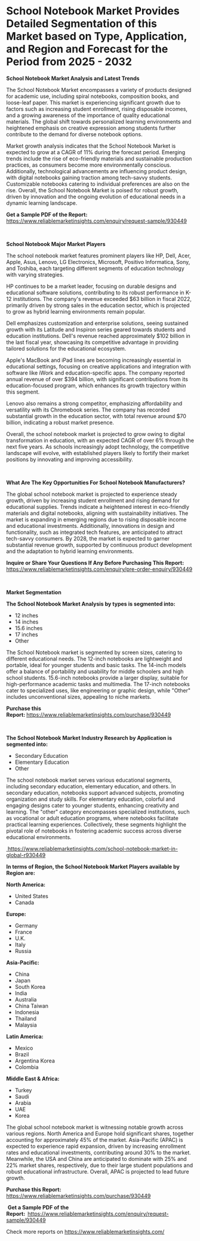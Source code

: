 <p><h1>School Notebook Market Provides Detailed Segmentation of this Market based on Type, Application, and Region and Forecast for the Period from 2025 - 2032</h1></p><p><strong>School Notebook Market Analysis and Latest Trends</strong></p>
<p><p>The School Notebook Market encompasses a variety of products designed for academic use, including spiral notebooks, composition books, and loose-leaf paper. This market is experiencing significant growth due to factors such as increasing student enrollment, rising disposable incomes, and a growing awareness of the importance of quality educational materials. The global shift towards personalized learning environments and heightened emphasis on creative expression among students further contribute to the demand for diverse notebook options.</p><p>Market growth analysis indicates that the School Notebook Market is expected to grow at a CAGR of 11% during the forecast period. Emerging trends include the rise of eco-friendly materials and sustainable production practices, as consumers become more environmentally conscious. Additionally, technological advancements are influencing product design, with digital notebooks gaining traction among tech-savvy students. Customizable notebooks catering to individual preferences are also on the rise. Overall, the School Notebook Market is poised for robust growth, driven by innovation and the ongoing evolution of educational needs in a dynamic learning landscape.</p></p>
<p><strong>Get a Sample PDF of the Report:&nbsp;</strong> <a href="https://www.reliablemarketinsights.com/enquiry/request-sample/930449?utm_campaign=3270&utm_medium=2&utm_source=Github&utm_content=ia&utm_term=21032025&utm_id=school-notebook">https://www.reliablemarketinsights.com/enquiry/request-sample/930449</a></p>
<p>&nbsp;</p>
<p><strong>School Notebook Major Market Players</strong></p>
<p><p>The school notebook market features prominent players like HP, Dell, Acer, Apple, Asus, Lenovo, LG Electronics, Microsoft, Positivo Informatica, Sony, and Toshiba, each targeting different segments of education technology with varying strategies. </p><p>HP continues to be a market leader, focusing on durable designs and educational software solutions, contributing to its robust performance in K-12 institutions. The company's revenue exceeded $63 billion in fiscal 2022, primarily driven by strong sales in the education sector, which is projected to grow as hybrid learning environments remain popular.</p><p>Dell emphasizes customization and enterprise solutions, seeing sustained growth with its Latitude and Inspiron series geared towards students and education institutions. Dell's revenue reached approximately $102 billion in the last fiscal year, showcasing its competitive advantage in providing tailored solutions for the educational ecosystem.</p><p>Apple's MacBook and iPad lines are becoming increasingly essential in educational settings, focusing on creative applications and integration with software like iWork and education-specific apps. The company reported annual revenue of over $394 billion, with significant contributions from its education-focused program, which enhances its growth trajectory within this segment.</p><p>Lenovo also remains a strong competitor, emphasizing affordability and versatility with its Chromebook series. The company has recorded substantial growth in the education sector, with total revenue around $70 billion, indicating a robust market presence.</p><p>Overall, the school notebook market is projected to grow owing to digital transformation in education, with an expected CAGR of over 6% through the next five years. As schools increasingly adopt technology, the competitive landscape will evolve, with established players likely to fortify their market positions by innovating and improving accessibility.</p></p>
<p>&nbsp;</p>
<p><strong>What Are The Key Opportunities For School Notebook Manufacturers?</strong></p>
<p><p>The global school notebook market is projected to experience steady growth, driven by increasing student enrollment and rising demand for educational supplies. Trends indicate a heightened interest in eco-friendly materials and digital notebooks, aligning with sustainability initiatives. The market is expanding in emerging regions due to rising disposable income and educational investments. Additionally, innovations in design and functionality, such as integrated tech features, are anticipated to attract tech-savvy consumers. By 2028, the market is expected to garner substantial revenue growth, supported by continuous product development and the adaptation to hybrid learning environments.</p></p>
<p><strong>Inquire or Share Your Questions If Any Before Purchasing This Report:</strong> <a href="https://www.reliablemarketinsights.com/enquiry/pre-order-enquiry/930449?utm_campaign=3270&utm_medium=2&utm_source=Github&utm_content=ia&utm_term=21032025&utm_id=school-notebook">https://www.reliablemarketinsights.com/enquiry/pre-order-enquiry/930449</a></p>
<p>&nbsp;</p>
<p><strong>Market Segmentation</strong></p>
<p><strong>The School Notebook Market Analysis by types is segmented into:</strong></p>
<p><ul><li>12 inches</li><li>14 inches</li><li>15.6 inches</li><li>17 inches</li><li>Other</li></ul></p>
<p><p>The School Notebook market is segmented by screen sizes, catering to different educational needs. The 12-inch notebooks are lightweight and portable, ideal for younger students and basic tasks. The 14-inch models offer a balance of portability and usability for middle schoolers and high school students. 15.6-inch notebooks provide a larger display, suitable for high-performance academic tasks and multimedia. The 17-inch notebooks cater to specialized uses, like engineering or graphic design, while "Other" includes unconventional sizes, appealing to niche markets.</p></p>
<p><strong>Purchase this Report:&nbsp;</strong><a href="https://www.reliablemarketinsights.com/purchase/930449?utm_campaign=3270&utm_medium=2&utm_source=Github&utm_content=ia&utm_term=21032025&utm_id=school-notebook">https://www.reliablemarketinsights.com/purchase/930449</a></p>
<p>&nbsp;</p>
<p><strong>The School Notebook Market Industry Research by Application is segmented into:</strong></p>
<p><ul><li>Secondary Education</li><li>Elementary Education</li><li>Other</li></ul></p>
<p><p>The school notebook market serves various educational segments, including secondary education, elementary education, and others. In secondary education, notebooks support advanced subjects, promoting organization and study skills. For elementary education, colorful and engaging designs cater to younger students, enhancing creativity and learning. The "other" category encompasses specialized institutions, such as vocational or adult education programs, where notebooks facilitate practical learning experiences. Collectively, these segments highlight the pivotal role of notebooks in fostering academic success across diverse educational environments.</p></p>
<p><a href="https://www.reliablemarketinsights.com/school-notebook-market-in-global-r930449?utm_campaign=3270&utm_medium=2&utm_source=Github&utm_content=ia&utm_term=21032025&utm_id=school-notebook">&nbsp;https://www.reliablemarketinsights.com/school-notebook-market-in-global-r930449</a></p>
<p><strong>In terms of Region, the School Notebook Market Players available by Region are:</strong></p>
<p>
    <p> <strong> North America: </strong>
        <ul>
            <li>United States</li>
            <li>Canada</li>
        </ul>
        </p> 
    <p> <strong> Europe: </strong>
        <ul>
            <li>Germany</li>
            <li>France</li>
            <li>U.K.</li>
            <li>Italy</li>
            <li>Russia</li>
        </ul>
        </p> 
    <p> <strong> Asia-Pacific: </strong>
        <ul>
            <li>China</li>
            <li>Japan</li>
            <li>South Korea</li>
            <li>India</li>
            <li>Australia</li>
            <li>China Taiwan</li>
            <li>Indonesia</li>
            <li>Thailand</li>
            <li>Malaysia</li>
        </ul>
        </p> 
    <p> <strong> Latin America: </strong>
        <ul>
            <li>Mexico</li>
            <li>Brazil</li>
            <li>Argentina Korea</li>
            <li>Colombia</li>
        </ul>
        </p> 
    <p> <strong> Middle East & Africa: </strong>
        <ul>
            <li>Turkey</li>
            <li>Saudi</li>
            <li>Arabia</li>
            <li>UAE</li>
            <li>Korea</li>
        </ul>
    </p>
    </p>
<p><p>The global school notebook market is witnessing notable growth across various regions. North America and Europe hold significant shares, together accounting for approximately 45% of the market. Asia-Pacific (APAC) is expected to experience rapid expansion, driven by increasing enrollment rates and educational investments, contributing around 30% to the market. Meanwhile, the USA and China are anticipated to dominate with 25% and 22% market shares, respectively, due to their large student populations and robust educational infrastructure. Overall, APAC is projected to lead future growth.</p></p>
<p><strong>Purchase this Report: </strong><a href="https://www.reliablemarketinsights.com/purchase/930449?utm_campaign=3270&utm_medium=2&utm_source=Github&utm_content=ia&utm_term=21032025&utm_id=school-notebook">https://www.reliablemarketinsights.com/purchase/930449</a></p>
<p>&nbsp;<strong>Get a Sample PDF of the Report:&nbsp;&nbsp;</strong><a href="https://www.reliablemarketinsights.com/enquiry/request-sample/930449?utm_campaign=3270&utm_medium=2&utm_source=Github&utm_content=ia&utm_term=21032025&utm_id=school-notebook">https://www.reliablemarketinsights.com/enquiry/request-sample/930449</a></p>
<p><strong></strong></p>
<p>Check more reports on <a href="https://www.reliablemarketinsights.com/?utm_campaign=3270&utm_medium=2&utm_source=Github&utm_content=ia&utm_term=21032025&utm_id=school-notebook">https://www.reliablemarketinsights.com/</a></p>